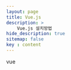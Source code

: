 ```yaml
---
layout: page
title: Vue.js
description: >
    Vue.js 설치방법
hide_description: true
sitemap: false
key : content
---
```


vue